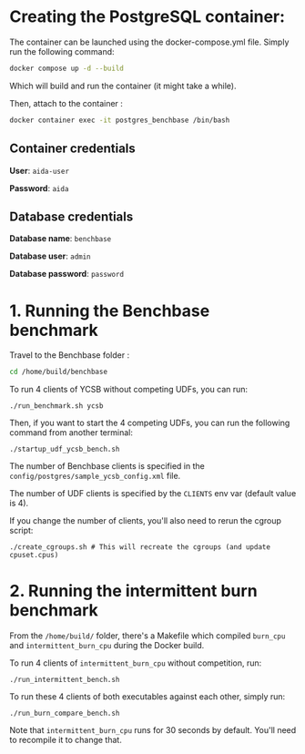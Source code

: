 # Creating the PostgreSQL container:

The container can be launched using the docker-compose.yml file. Simply run the following command:

```bash
docker compose up -d --build
```

Which will build and run the container (it might take a while).

Then, attach to the container :

```bash
docker container exec -it postgres_benchbase /bin/bash
```

## Container credentials 


**User**: `aida-user`


**Password**: `aida`


## Database credentials

**Database name**: `benchbase`


**Database user**: `admin`


**Database password**: `password`



# 1. Running the Benchbase benchmark

Travel to the Benchbase folder :

```bash
cd /home/build/benchbase
```

To run 4 clients of YCSB without competing UDFs, you can run:

```
./run_benchmark.sh ycsb
```

Then, if you want to start the 4 competing UDFs, you can run the following command from another terminal:

```
./startup_udf_ycsb_bench.sh
```

The number of Benchbase clients is specified in the `config/postgres/sample_ycsb_config.xml` file.

The number of UDF clients is specified by the `CLIENTS` env var (default value is 4).

If you change the number of clients, you'll also need to rerun the cgroup script:

```
./create_cgroups.sh # This will recreate the cgroups (and update cpuset.cpus)
```



# 2. Running the intermittent burn benchmark

From the `/home/build/` folder, there's a Makefile which compiled `burn_cpu` and `intermittent_burn_cpu` during the Docker build.


To run 4 clients of `intermittent_burn_cpu` without competition, run:

```
./run_intermittent_bench.sh
``` 

To run these 4 clients of both executables against each other, simply run:

```
./run_burn_compare_bench.sh
```


Note that `intermittent_burn_cpu` runs for 30 seconds by default. You'll need to recompile it to change that.